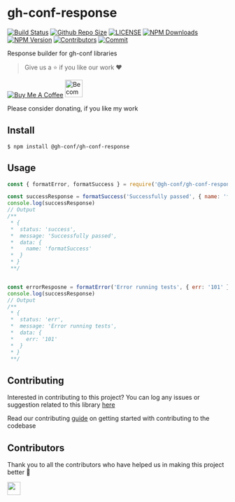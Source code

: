 # gh-conf-response

[![Build Status](https://travis-ci.com/gh-conf/gh-conf-response.svg?branch=master)](https://travis-ci.com/gh-conf/gh-conf-response)
[![Github Repo Size](https://img.shields.io/github/repo-size/gh-conf/gh-conf-response.svg)](https://github.com/gh-conf/gh-conf-response)
[![LICENSE](https://img.shields.io/npm/l/@gh-conf/gh-conf-response.svg)](https://github.com/gh-conf/gh-conf-response/blob/master/LICENSE)
[![NPM Downloads](https://img.shields.io/npm/dt/@gh-conf/gh-conf-response.svg)](https://www.npmjs.com/package/@gh-conf/gh-conf-response)
[![NPM Version](https://img.shields.io/npm/v/@gh-conf/gh-conf-response.svg)](https://www.npmjs.com/package/@gh-conf/gh-conf-response)
[![Contributors](https://img.shields.io/github/contributors/gh-conf/gh-conf-response.svg)](https://github.com/gh-conf/gh-conf-response/graphs/contributors)
[![Commit](https://img.shields.io/github/last-commit/gh-conf/gh-conf-response.svg)](https://github.com/gh-conf/gh-conf-response/commits/master)

Response builder for gh-conf libraries

> Give us a :star: if you like our work :heart:

<a href="https://www.buymeacoffee.com/gh-conf" target="_blank"><img src="https://www.buymeacoffee.com/assets/img/custom_images/orange_img.png" alt="Buy Me A Coffee" style="height: auto !important;width: auto !important;" ></a>
<a href="https://www.patreon.com/bePatron?u=15454240" target="_blank"><img src="https://c5.patreon.com/external/logo/become_a_patron_button.png" alt="Become a Patron!" height="40"></a>

Please consider donating, if you like my work

## Install

```
$ npm install @gh-conf/gh-conf-response
```

## Usage

```javascript
const { formatError, formatSuccess } = require('@gh-conf/gh-conf-response');

const successResponse = formatSuccess('Successfully passed', { name: 'formatSuccess' });
console.log(successResponse)
// Output
/**
 * {
 *  status: 'success',
 *  message: 'Successfully passed',
 *  data: {
 *    name: 'formatSuccess'
 *  }
 * }
 **/


const errorResposne = formatError('Error running tests', { err: '101' });
console.log(successResponse)
// Output
/**
 * {
 *  status: 'err',
 *  message: 'Error running tests',
 *  data: {
 *    err: '101'
 *  }
 * }
 **/


```

## Contributing

Interested in contributing to this project?
You can log any issues or suggestion related to this library [here](https://github.com/gh-conf/gh-conf-response/issues/new)

Read our contributing [guide](CONTRIBUTING.md) on getting started with contributing to the codebase

## Contributors

Thank you to all the contributors who have helped us in making this project better 🙌

<a href="https://github.com/arshadkazmi42"><img src="https://github.com/arshadkazmi42.png" width="30" /></a>
